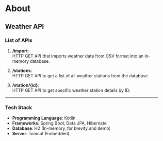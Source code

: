 # About

## Weather API

### List of APIs

1. **/import**:  
   HTTP GET API that imports weather data from CSV format into an in-memory database.

2. **/stations**:  
   HTTP GET API to get a list of all weather stations from the database.

3. **/station/{id}**:  
   HTTP GET API to get specific weather station details by ID.

---

### Tech Stack

- **Programming Language**: Kotlin
- **Frameworks**: Spring Boot, Data JPA, Hibernate
- **Database**: H2 (In-memory, for brevity and demo)
- **Server**: Tomcat (Embedded)